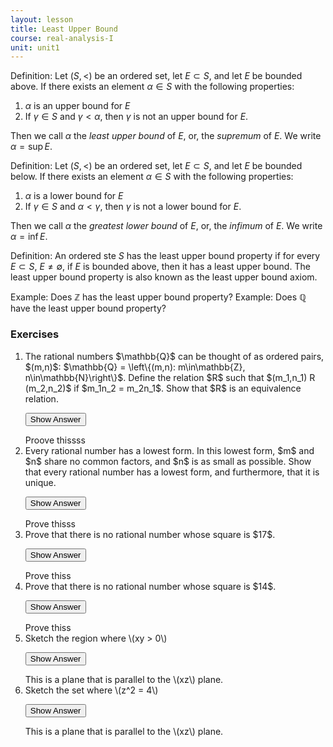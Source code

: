 ```yaml
---
layout: lesson
title: Least Upper Bound
course: real-analysis-I
unit: unit1
---
```


Definition: Let $(S,<)$ be an ordered set, let $E\subset S$, and let $E$ be bounded above. If there exists an element $\alpha\in S$ with the following properties:

1. $\alpha$ is an upper bound for $E$
2. If $\gamma\in S$ and $\gamma < \alpha$, then $\gamma$ is not an upper bound for $E$. 

Then we call $\alpha$ the *least upper bound* of $E$, or, the *supremum* of $E$. We write $\alpha = \sup E$. 

Definition: Let $(S,<)$ be an ordered set, let $E\subset S$, and let $E$ be bounded below. If there exists an element $\alpha\in S$ with the following properties:

1. $\alpha$ is a lower bound for $E$
2. If $\gamma\in S$ and $\alpha < \gamma$, then $\gamma$ is not a lower bound for $E$. 

Then we call $\alpha$ the *greatest lower bound* of $E$, or, the *infimum* of $E$. We write $\alpha = \inf E$. 


Definition: An ordered ste $S$ has the least upper bound property if for every $E\subset S$, $E\not= \emptyset$, if $E$ is bounded above, then it has a least upper bound. The least upper bound property is also known as the least upper bound axiom. 

Example: Does $\mathbb{Z}$ has the least upper bound property?
Example: Does $\mathbb{Q}$ have the least upper bound property?



### Exercises
<ol> 
<li><div> The rational numbers $\mathbb{Q}$ can be thought of as ordered pairs, $(m,n)$: $\mathbb{Q} = \left\{(m,n): m\in\mathbb{Z}, n\in\mathbb{N}\right\}$. Define the relation $R$ such that $(m_1,n_1) R (m_2,n_2)$ if $m_1n_2 = m_2n_1$. Show that $R$ is an equivalence relation. </div>

<button onclick="myFunction('answer1')" class="answerButton">Show Answer</button>
<div  id="answer1" class="answer">
Proove thissss
</div> </li>

<li> <div>  Every rational number has a lowest form. In this lowest form, $m$ and $n$ share no common factors, and $n$ is as small as possible. Show that every rational number has a lowest form, and furthermore, that it is unique. </div>

<button onclick="myFunction('answer2')" class="answerButton">Show Answer</button>
<div  id="answer2" class="answer">
Prove thisss
</div> </li>

<li> <div> Prove that there is no rational number whose square is $17$. </div>

<button onclick="myFunction('answer3')" class="answerButton">Show Answer</button>
<div  id="answer3" class="answer">
Prove thiss
</div> </li>

<li> <div> Prove that there is no rational number whose square is $14$. </div>

<button onclick="myFunction('answer4')" class="answerButton">Show Answer</button>
<div  id="answer4" class="answer">
Prove thiss
</div> </li>

<li> <div> Sketch the region where \(xy > 0\) </div>

<button onclick="myFunction('answer5')" class="answerButton">Show Answer</button>
<div  id="answer5" class="answer">
This is a plane that is parallel to the \(xz\) plane. 
</div> </li>
<li> <div> Sketch the set where \(z^2 = 4\) </div>

<button onclick="myFunction('answer6')" class="answerButton">Show Answer</button>
<div  id="answer6" class="answer">
This is a plane that is parallel to the \(xz\) plane. 
</div> </li>
</ol>
